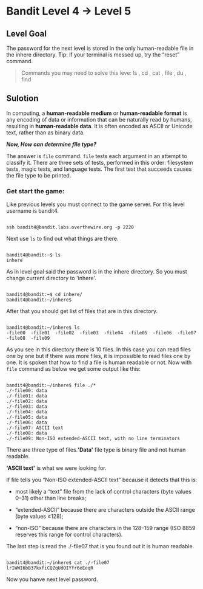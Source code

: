 # Bandit Level 4 → Level 5
## Level Goal
The password for the next level is stored in the only human-readable file in the inhere directory. Tip: if your terminal is messed up, try the “reset” command.

> Commands you may need to solve this leve: ls , cd , cat , file , du , find

## Sulotion
In computing, a **human-readable medium** or **human-readable format** is any encoding of data or information that can be naturally read by humans, resulting in **human-readable data**. It is often encoded as ASCII or Unicode text, rather than as binary data.

**_Now, How can determine file type?_**

The answer is ` file ` command.
` file ` tests each argument in an attempt to classify it.  There are three sets of tests, performed in this order: filesystem tests, magic tests, and language tests.  The first test that succeeds causes the file type to be printed.

### Get start the game:
Like previous levels you must connect to the game server. For this level username is bandit4.
```

ssh bandit4@bandit.labs.overthewire.org -p 2220

```
Next use ` ls ` to find out what things are there.
```

bandit4@bandit:~$ ls
inhere

```
As in level goal said the password is in the inhere directory. So you must change current directory to 'inhere'.
```

bandit4@bandit:~$ cd inhere/
bandit4@bandit:~/inhere$

```
After that you should get list of files that are in this directory.
```

bandit4@bandit:~/inhere$ ls
-file00  -file01  -file02  -file03  -file04  -file05  -file06  -file07  -file08  -file09

```
As you see in this directory there is 10 files. In this case you can read files one by one but if there was more files, it is impossible to read files one by one. It is spoken that how to find a file is human readable or not. Now with ` file ` command as below we get some output like this:
```

bandit4@bandit:~/inhere$ file ./*
./-file00: data
./-file01: data
./-file02: data
./-file03: data
./-file04: data
./-file05: data
./-file06: data
./-file07: ASCII text
./-file08: data
./-file09: Non-ISO extended-ASCII text, with no line terminators

```
There are three type of files.**'Data'** file type is binary file and not human readable.

**'ASCII text'** is what we were looking for. 

If file tells you “Non-ISO extended-ASCII text” because it detects that this is:

* most likely a “text” file from the lack of control characters (byte values 0–31) other than line breaks;
- “extended-ASCII” because there are characters outside the ASCII range (byte values ≥128);
+ “non-ISO” because there are characters in the 128–159 range (ISO 8859 reserves this range for control characters).

The last step is read the ./-file07 that is you found out it is human readable.
```

bandit4@bandit:~/inhere$ cat ./-file07
lrIWWI6bB37kxfiCQZqUdOIYfr6eEeqR

```
Now you hanve next level password.

